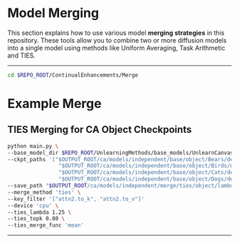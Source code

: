 # Model Merging

This section explains how to use various model **merging strategies** in this repository. These tools allow you to combine two or more diffusion models into a single model using methods like Uniform Averaging, Task Arithmetic and TIES.

---

```bash
cd $REPO_ROOT/ContinualEnhancements/Merge
```


# Example Merge
## TIES Merging for CA Object Checkpoints
```bash
python main.py \
--base_model_dir $REPO_ROOT/UnlearningMethods/base_models/UnlearnCanvas \
--ckpt_paths '["$OUTPUT_ROOT/ca/models/independent/base/object/Bears/delta.bin",
                "$OUTPUT_ROOT/ca/models/independent/base/object/Birds/delta.bin",
                "$OUTPUT_ROOT/ca/models/independent/base/object/Cats/delta.bin",
                "$OUTPUT_ROOT/ca/models/independent/base/object/Dogs/delta.bin"]' \
--save_path "$OUTPUT_ROOT/ca/models/independent/merge/ties/object/lambda1.25_topk0.80/thruDogs.pth" \
--merge_method 'ties' \
--key_filter '["attn2.to_k", "attn2.to_v"]'
--device 'cpu' \
--ties_lambda 1.25 \
--ties_topk 0.80 \
--ties_merge_func 'mean'
```

---

